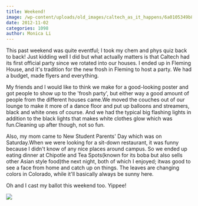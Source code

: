 ```yaml
---
title: Weekend!
image: /wp-content/uploads/old_images/caltech_as_it_happens/6a0105349b8251970b017ee48ffdc4970d.jpg
date: 2012-11-02
categories: 1098
author: Monica Li
---
```


This past weekend was quite eventful; I took my chem and phys quiz back to back! Just kidding well I did but what actually matters is that Caltech had its first official party since we rotated into our houses. I ended up in Fleming House, and it's tradition for the new frosh in Fleming to host a party. We had a budget, made flyers and everything.


My friends and I would like to think we make for a good-looking poster and got people to show up to the 'frosh party', but either way a good amount of people from the different houses came.We moved the couches out of our lounge to make it more of a dance floor and put up balloons and streamers, black and white ones of course. And we had the typical big flashing lights in addition to the black lights that makes white clothes glow which was fun.Cleaning up after though, not so fun.



Also, my mom came to New Student Parents' Day which was on Saturday.When we were looking for a sit-down restaurant, it was funny because I didn't know of any nice places around campus. So we ended up eating dinner at Chipotle and Tea Spots(known for its boba but also sells other Asian style food)the next night, both of which I enjoyed; itwas good to see a face from home and catch up on things. The leaves are changing colors in Colorado, while it'll basically always be sunny here.

Oh and I cast my ballot this weekend too. Yippee!


![](/old_images/caltech_as_it_happens/6a0105349b8251970b017ee490019f970d.jpg)
